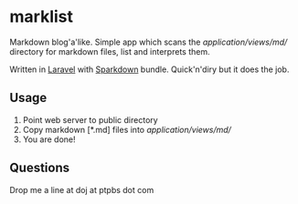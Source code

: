 marklist
========

Markdown blog'a'like. Simple app which scans the *application/views/md/* directory for markdown files, list and interprets them. 

Written in [Laravel](http://laravel.com) with [Sparkdown](http://bundles.laravel.com/bundle/sparkdown) bundle. Quick'n'diry but it does the job. 

## Usage
1. Point web server to public directory
2. Copy markdown [*.md] files into *application/views/md/*
3. You are done! 

## Questions 
Drop me a line at doj at ptpbs dot com 
 
